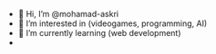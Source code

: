 - 👋 Hi, I’m @mohamad-askri
- 👀 I’m interested in (videogames, programming, AI)
- 🌱 I’m currently learning (web development)
- 
<!---
mohamad-askri/mohamad-askri is a ✨ special ✨ repository because its `README.md` (this file) appears on your GitHub profile.
You can click the Preview link to take a look at your changes.
--->
